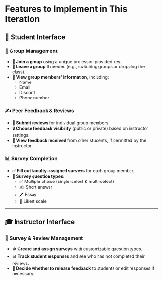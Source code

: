 # Features to Implement in This Iteration

## 🏫 Student Interface

### 📌 Group Management
- 🔑 **Join a group** using a unique professor-provided key.
- 🚪 **Leave a group** if needed (e.g., switching groups or dropping the class).
- 👥 **View group members' information**, including:
  - Name
  - Email
  - Discord
  - Phone number

### ✍️ Peer Feedback & Reviews
- 📝 **Submit reviews** for individual group members.
- 🔒 **Choose feedback visibility** (public or private) based on instructor settings.
- 👀 **View feedback received** from other students, if permitted by the instructor.

### 📊 Survey Completion
- ✅ **Fill out faculty-assigned surveys** for each group member.
- 📄 **Survey question types:**
  - ✅ Multiple choice (single-select & multi-select)
  - ✍️ Short answer
  - 🖊️ Essay
  - 📏 Likert scale

---

## 🎓 Instructor Interface

### 📑 Survey & Review Management
- 🛠️ **Create and assign surveys** with customizable question types.
- 📊 **Track student responses** and see who has not completed their reviews.
- 🚦 **Decide whether to release feedback** to students or edit responses if necessary.

